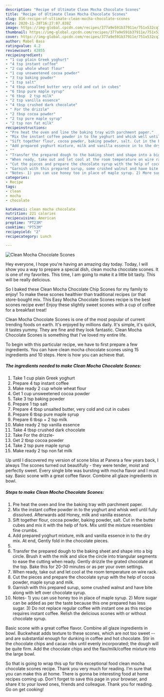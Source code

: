 ```yaml
---
description: "Recipe of Ultimate Clean Mocha Chocolate Scones"
title: "Recipe of Ultimate Clean Mocha Chocolate Scones"
slug: 816-recipe-of-ultimate-clean-mocha-chocolate-scones
date: 2020-11-28T16:27:07.838Z
image: https://img-global.cpcdn.com/recipes/377a9e591b37911e/751x532cq70/clean-mocha-chocolate-scones-recipe-main-photo.jpg
thumbnail: https://img-global.cpcdn.com/recipes/377a9e591b37911e/751x532cq70/clean-mocha-chocolate-scones-recipe-main-photo.jpg
cover: https://img-global.cpcdn.com/recipes/377a9e591b37911e/751x532cq70/clean-mocha-chocolate-scones-recipe-main-photo.jpg
author: Mabel Bass
ratingvalue: 4.2
reviewcount: 42855
recipeingredient:
- "1 cup plain Greek yoghurt"
- "4 tsp instant coffee"
- "2 cup whole wheat flour"
- "1 cup unsweetened cocoa powder"
- "3 tsp baking powder"
- "1 tsp salt"
- "4 tbsp unsalted butter very cold and cut in cubes"
- "6 tbsp pure maple syrup"
- "6 tbsp  2 tsp milk"
- "2 tsp vanilla essence"
- "4 tbsp crushed dark chocolate"
- " For the drizzle"
- "2 tbsp cocoa powder"
- "2 tsp pure maple syrup"
- "2 tsp non fat milk"
recipeinstructions:
- "Pre heat the oven and line the baking tray with parchment paper."
- "Mix the instant coffee powder in to the yoghurt and whisk well until fully dissolved. Afterwards add Honey, milk and vanilla essence."
- "Sift together flour, cocoa powder, baking powder, salt. Cut in the butter cubes and mix it with the help of fork. Mix until the mixture resembles fine crumbs."
- "Add prepared yoghurt mixture, milk and vanilla essence in to the dry mix. At end, Gently fold in the chocolate pieces."
- ""
- "Transfer the prepared dough to the baking sheet and shape into a big circle. Brush it with the milk and slice the circle into triangular segments to ease the cutting when ready. Gently drizzle the grated chocolate at the top. Bake this for 20-30 minutes or as per your oven settings."
- "When ready, take out and let cool at the room temperature on wire rack."
- "Cut the pieces and prepare the chocolate syrup with the help of cocoa powder, maple syrup and milk."
- "Garnish with this prepared surup, some crushed walnut and have bite along with left over chocolate syrup."
- "Notes- 1) you can use honey too in place of maple syrup. 2) More sugar can be added as per the taste because this one prepared has less sugar. 3) Do not replace regular coffee with instant one as this recipe requires instant coffee. Relish the delicious scones with or without chocolate syrup."
categories:
- Recipe
tags:
- clean
- mocha
- chocolate

katakunci: clean mocha chocolate 
nutrition: 221 calories
recipecuisine: American
preptime: "PT23M"
cooktime: "PT53M"
recipeyield: "2"
recipecategory: Lunch

---
```



![Clean Mocha Chocolate Scones](https://img-global.cpcdn.com/recipes/377a9e591b37911e/751x532cq70/clean-mocha-chocolate-scones-recipe-main-photo.jpg)

Hey everyone, I hope you're having an amazing day today. Today, I will show you a way to prepare a special dish, clean mocha chocolate scones. It is one of my favorites. This time, I am going to make it a little bit tasty. This will be really delicious.

So I baked these Clean Mocha Chocolate Chip Scones for my family to enjoy! To make these scones healthier than traditional recipes (or that store-bought mix. This Easy Mocha Chocolate Scones recipe is the best scones recipe ever! Enjoy these slightly sweet scones with a cup of coffee for a breakfast treat!

Clean Mocha Chocolate Scones is one of the most popular of current trending foods on earth. It's enjoyed by millions daily. It's simple, it's quick, it tastes yummy. They are fine and they look fantastic. Clean Mocha Chocolate Scones is something that I've loved my entire life.


To begin with this particular recipe, we have to first prepare a few ingredients. You can have clean mocha chocolate scones using 15 ingredients and 10 steps. Here is how you can achieve that.

<!--inarticleads1-->

##### The ingredients needed to make Clean Mocha Chocolate Scones:

1. Take 1 cup plain Greek yoghurt
1. Prepare 4 tsp instant coffee
1. Make ready 2 cup whole wheat flour
1. Get 1 cup unsweetened cocoa powder
1. Take 3 tsp baking powder
1. Prepare 1 tsp salt
1. Prepare 4 tbsp unsalted butter, very cold and cut in cubes
1. Prepare 6 tbsp pure maple syrup
1. Prepare 6 tbsp + 2 tsp milk
1. Make ready 2 tsp vanilla essence
1. Take 4 tbsp crushed dark chocolate
1. Take  For the drizzle-
1. Get 2 tbsp cocoa powder
1. Take 2 tsp pure maple syrup
1. Make ready 2 tsp non fat milk


Up until I discovered my version of scone bliss at Panera a few years back, I always The scones turned out beautifully - they were tender, moist and perfectly sweet. Every single bite was bursting with mocha flavor and I must say. Basic scone with a great coffee flavor. Combine all glaze ingredients in bowl. 

<!--inarticleads2-->

##### Steps to make Clean Mocha Chocolate Scones:

1. Pre heat the oven and line the baking tray with parchment paper.
1. Mix the instant coffee powder in to the yoghurt and whisk well until fully dissolved. Afterwards add Honey, milk and vanilla essence.
1. Sift together flour, cocoa powder, baking powder, salt. Cut in the butter cubes and mix it with the help of fork. Mix until the mixture resembles fine crumbs.
1. Add prepared yoghurt mixture, milk and vanilla essence in to the dry mix. At end, Gently fold in the chocolate pieces.
1. 
1. Transfer the prepared dough to the baking sheet and shape into a big circle. Brush it with the milk and slice the circle into triangular segments to ease the cutting when ready. Gently drizzle the grated chocolate at the top. Bake this for 20-30 minutes or as per your oven settings.
1. When ready, take out and let cool at the room temperature on wire rack.
1. Cut the pieces and prepare the chocolate syrup with the help of cocoa powder, maple syrup and milk.
1. Garnish with this prepared surup, some crushed walnut and have bite along with left over chocolate syrup.
1. Notes- 1) you can use honey too in place of maple syrup. 2) More sugar can be added as per the taste because this one prepared has less sugar. 3) Do not replace regular coffee with instant one as this recipe requires instant coffee. Relish the delicious scones with or without chocolate syrup.


Basic scone with a great coffee flavor. Combine all glaze ingredients in bowl. Buckwheat adds texture to these scones, which are not too sweet -- and are substantial enough for dunking in coffee and hot chocolate. Stir in the chocolate chips and cacao nibs until evenly incorporated; the dough will be quite firm. Add the chocolate chips and the flax/milk/coffee mixture into the large bowl. 

So that is going to wrap this up for this exceptional food clean mocha chocolate scones recipe. Thank you very much for reading. I'm sure that you can make this at home. There is gonna be interesting food at home recipes coming up. Don't forget to save this page in your browser, and share it to your loved ones, friends and colleague. Thank you for reading. Go on get cooking!
